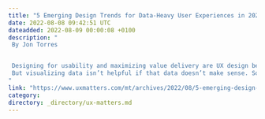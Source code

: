 ```yaml
---
title: "5 Emerging Design Trends for Data-Heavy User Experiences in 2022"
date: 2022-08-08 09:42:51 UTC
dateadded: 2022-08-09 00:00:08 +0100
description: "
 By Jon Torres 


 Designing for usability and maximizing value delivery are UX design best practices. Building a useful, data-heavy user experience demands even more. Software engineers have achieved a remarkable feat in recent years: leveraging Big Data and data analytics to predict and prescribe users’ behavior. With the help of artificial intelligence (AI) and machine-learning tools, we can gather huge amounts of data from various sources, enrich and analyze that data, then share the results visually on dashboards and in reports. 
 But visualizing data isn’t helpful if that data doesn’t make sense. So UX designers have traditionally used bar graphs, line graphs, and pie charts to present data to users visually. Nevertheless,  keeping user interfaces simple, focusing on clarity over style, and emphasizing what the user would consider important insights are timeless UX design best practices that can make data-heavy user experiences successful. In this article, I’ll highlight some UX design trends that are transforming data-heavy user interfaces into more insightful and less overwhelming user experiences. Read More 
"
link: "https://www.uxmatters.com/mt/archives/2022/08/5-emerging-design-trends-for-data-heavy-user-experiences-in-2022.php"
category:
directory: _directory/ux-matters.md
---
```

